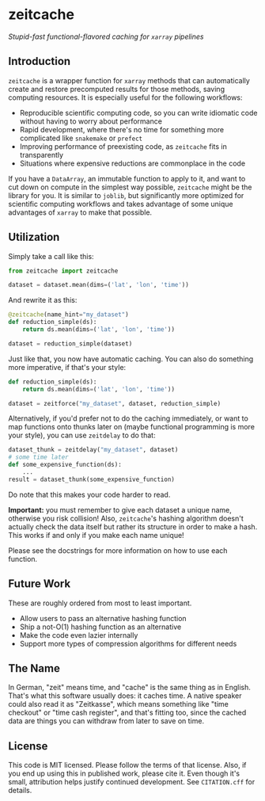 # zeitcache
*Stupid-fast functional-flavored caching for `xarray` pipelines*

## Introduction
`zeitcache` is a wrapper function for `xarray` methods that can automatically create and restore precomputed results for those methods, saving computing resources. It is especially useful for the following workflows:
- Reproducible scientific computing code, so you can write idiomatic code without having to worry about performance
- Rapid development, where there's no time for something more complicated like `snakemake` or `prefect`
- Improving performance of preexisting code, as `zeitcache` fits in transparently
- Situations where expensive reductions are commonplace in the code

If you have a `DataArray`, an immutable function to apply to it, and want to cut down on compute in the simplest way possible, `zeitcache` might be the library for you. It is similar to `joblib`, but significantly more optimized for scientific computing workflows and takes advantage of some unique advantages of `xarray` to make that possible. 

## Utilization
Simply take a call like this:
```python
from zeitcache import zeitcache

dataset = dataset.mean(dims=('lat', 'lon', 'time'))
```
And rewrite it as this:
```python
@zeitcache(name_hint="my_dataset")
def reduction_simple(ds):
    return ds.mean(dims=('lat', 'lon', 'time'))

dataset = reduction_simple(dataset)
```
Just like that, you now have automatic caching. You can also do something more imperative, if that's your style:
```python
def reduction_simple(ds):
    return ds.mean(dims=('lat', 'lon', 'time'))

dataset = zeitforce("my_dataset", dataset, reduction_simple) 
```
Alternatively, if you'd prefer not to do the caching immediately, or want to map functions onto thunks later on (maybe functional programming is more your style), you can use `zeitdelay` to do that:
```python
dataset_thunk = zeitdelay("my_dataset", dataset)
# some time later
def some_expensive_function(ds):
    ...
result = dataset_thunk(some_expensive_function)
```
Do note that this makes your code harder to read.

**Important:** you must remember to give each dataset a unique name, otherwise you risk collision! Also, `zeitcache`'s hashing algorithm doesn't actually check the data itself but rather its structure in order to make a hash. This works if and only if you make each name unique!

Please see the docstrings for more information on how to use each function.

## Future Work
These are roughly ordered from most to least important.
- Allow users to pass an alternative hashing function
- Ship a not-O(1) hashing function as an alternative
- Make the code even lazier internally
- Support more types of compression algorithms for different needs

## The Name
In German, "zeit" means time, and "cache" is the same thing as in English. That's what this software usually does: it caches time. A native speaker could also read it as "Zeitkasse", which means something like "time checkout" or "time cash register", and that's fitting too, since the cached data are things you can withdraw from later to save on time.

## License
This code is MIT licensed. Please follow the terms of that license. Also, if you end up using this in published work, please cite it. Even though it's small, attribution helps justify continued development. See `CITATION.cff` for details. 
